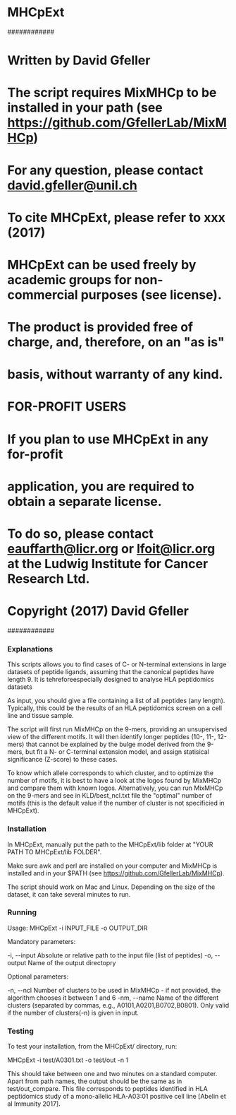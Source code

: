 # MHCpExt


############
# Written by David Gfeller
#
# The script requires MixMHCp to be installed in your path (see https://github.com/GfellerLab/MixMHCp)
#
# For any question, please contact david.gfeller@unil.ch
#
# To cite MHCpExt, please refer to xxx (2017)
#
# MHCpExt can be used freely by academic groups for non-commercial purposes (see license).
# The product is provided free of charge, and, therefore, on an "as is"
# basis, without warranty of any kind.
#
# FOR-PROFIT USERS
# If you plan to use MHCpExt in any for-profit
# application, you are required to obtain a separate license.
# To do so, please contact eauffarth@licr.org or lfoit@licr.org at the Ludwig Institute for  Cancer Research Ltd.
#
# Copyright (2017) David Gfeller
############


### Explanations ####

This scripts allows you to find cases of C- or N-terminal extensions in large datasets of peptide ligands, assuming that the canonical peptides have length 9.
It is tehreforeespecially designed to analyse HLA peptidomics datasets

As input, you should give a file containing a list of all peptides (any length). Typically, this could be the results of an HLA peptidomics screen on a cell line and tissue sample.

The script will first run MixMHCp on the 9-mers, providing an unsupervised view of the different motifs.
It will then identify longer peptides (10-, 11-, 12-mers) that cannot be explained by the bulge model derived from the 9-mers, but fit a N- or C-terminal extension model, and assign statisical significance (Z-score) to these cases.

To know which allele corresponds to which cluster, and to optimize the number of motifs, it is best to have a look at the logos found by MixMHCp and compare them with known logos.
Alternatively, you can run MixMHCp on the 9-mers and see in KLD/best_ncl.txt file the "optimal" number of motifs (this is the default value if the number of cluster is not specificied in MHCpExt).


### Installation ###

In MHCpExt, manually put the path to the MHCpExt/lib folder at "YOUR PATH TO MHCpExt/lib FOLDER".

Make sure awk and perl are installed on your computer and MixMHCp is installed and in your $PATH (see https://github.com/GfellerLab/MixMHCp).

The script should work on Mac and Linux. Depending on the size of the dataset, it can take several minutes to run.

### Running ###

Usage: MHCpExt -i INPUT_FILE -o OUTPUT_DIR

Mandatory parameters:

  -i, --input             Absolute or relative path to the input file (list of peptides)
  -o, --output            Name of the output directopry

Optional parameters: 

  -n, --ncl               Number of clusters to be used in MixMHCp - if not provided, the algorithm chooses it between 1 and 6
  -nm, --name             Name of the different clusters (separated by commas, e.g., A0101,A0201,B0702,B0801). Only valid if the number of clusters(-n) is given in input.


### Testing ###


To test your installation, from the MHCpExt/ directory, run:

MHCpExt -i test/A0301.txt -o test/out -n 1

This should take between one and two minutes on a standard computer.
Apart from path names, the output should be the same as in test/out_compare.
This file corresponds to peptides identified in HLA peptidomics study of a mono-allelic HLA-A03:01 positive cell line [Abelin et al Immunity 2017].
